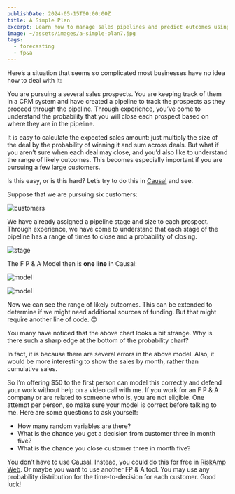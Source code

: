 ```yaml
---
publishDate: 2024-05-15T00:00:00Z
title: A Simple Plan
excerpt: Learn how to manage sales pipelines and predict outcomes using FP&A tools like Causal. Explore probability models and take on a $50 challenge to improve the model's accuracy.
image: ~/assets/images/a-simple-plan7.jpg
tags:
  - forecasting
  - fp&a
---
```


Here’s a situation that seems so complicated most businesses have no idea how to deal with it:

You are pursuing a several sales prospects.  You are keeping track of them in a CRM system and have created a pipeline to track the prospects as they proceed through the pipeline.  Through experience, you’ve come to understand the probability that you will close each prospect based on where they are in the pipeline.  

It is easy to calculate the expected sales amount:  just multiply the size of the deal by the probability of winning it and sum across deals.  But what if you aren’t sure when each deal may close, and you’d also like to understand the range of likely outcomes.   This becomes especially important if you are pursuing a few large customers.

Is this easy, or is this hard?  Let’s try to do this in [Causal](https://causal.app/) and see.

Suppose that we are pursuing six customers:

![customers](~/assets/images/customers.png)

We have already assigned a pipeline stage and size to each prospect.   Through experience, we have come to understand that each stage of the pipeline has a range of times to close and a probability of closing.

![stage](~/assets/images/stage.png)

The F P & A Model then is **one line** in Causal:

![model](~/assets/images/model.png)

![model](~/assets/images/sales.png)

Now we can see the range of likely outcomes.  This can be extended to determine if we might need additional sources of funding.  But that might require another line of code. &#x1F60A;

You many have noticed that the above chart looks a bit strange.  Why is there such a sharp edge at the bottom of the probability chart?  

In fact, it is because there are several errors in the above model.  Also, it would be more interesting to show the sales by month, rather than cumulative sales.

So I’m offering $50 to the first person can model this correctly and defend your work without help on a video call with me.  If you work for an F P & A company or are related to someone who is, you are not eligible.  One attempt per person, so make sure your model is correct before talking to me.  Here are some questions to ask yourself:

- How many random variables are there?
- What is the chance you get a decision from customer three in month five?
- What is the chance you close customer three in month five?

You don’t have to use Causal.  Instead, you could do this for free in [RiskAmp Web](https://web.riskamp.com/about).  Or maybe you want to use another FP & A tool.  You may use any probability distribution for the time-to-decision for each customer.  Good luck!
